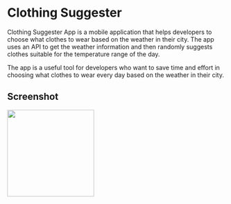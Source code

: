 
# Clothing Suggester

Clothing Suggester App is a mobile application that helps developers to choose what clothes to wear based on the weather in their city. The app uses an API to get the weather information and then randomly suggests clothes suitable for the temperature range of the day.

The app is a useful tool for developers who want to save time and effort in choosing what clothes to wear every day based on the weather in their city.


##  Screenshot
<img src="https://user-images.githubusercontent.com/54080527/233778601-1ef4e848-cfa0-4b3e-89e0-eb5793292ccc.png" width="200">

